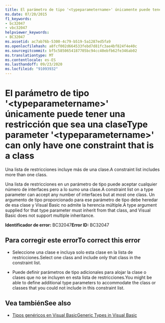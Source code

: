 ```yaml
---
title: El parámetro de tipo '<typeparametername>' únicamente puede tener una restricción que sea una clase
ms.date: 07/20/2015
f1_keywords:
- bc32047
- vbc32047
helpviewer_keywords:
- BC32047
ms.assetid: ac7ab76b-5300-4c79-b519-5a1287ed5fa9
ms.openlocfilehash: a8fcf002d664533febd7d81fc3ae4bf824f4e40c
ms.sourcegitcommit: bf5c5850654187705bc94cc40ebfb62fe346ab02
ms.translationtype: MT
ms.contentlocale: es-ES
ms.lasthandoff: 09/23/2020
ms.locfileid: "91093932"
---
```

# <a name="type-parameter-typeparametername-can-only-have-one-constraint-that-is-a-class"></a><span data-ttu-id="867ce-102">El parámetro de tipo '\<typeparametername>' únicamente puede tener una restricción que sea una clase</span><span class="sxs-lookup"><span data-stu-id="867ce-102">Type parameter '\<typeparametername>' can only have one constraint that is a class</span></span>

<span data-ttu-id="867ce-103">Una lista de restricciones incluye más de una clase.</span><span class="sxs-lookup"><span data-stu-id="867ce-103">A constraint list includes more than one class.</span></span>  
  
 <span data-ttu-id="867ce-104">Una lista de restricciones en un parámetro de tipo puede aceptar cualquier número de interfaces pero a lo sumo una clase.</span><span class="sxs-lookup"><span data-stu-id="867ce-104">A constraint list on a type parameter can accept any number of interfaces but at most one class.</span></span> <span data-ttu-id="867ce-105">Un argumento de tipo proporcionado para ese parámetro de tipo debe heredar de esa clase y Visual Basic no admite la herencia múltiple.</span><span class="sxs-lookup"><span data-stu-id="867ce-105">A type argument supplied for that type parameter must inherit from that class, and Visual Basic does not support multiple inheritance.</span></span>  
  
 <span data-ttu-id="867ce-106">**Identificador de error:** BC32047</span><span class="sxs-lookup"><span data-stu-id="867ce-106">**Error ID:** BC32047</span></span>  
  
## <a name="to-correct-this-error"></a><span data-ttu-id="867ce-107">Para corregir este error</span><span class="sxs-lookup"><span data-stu-id="867ce-107">To correct this error</span></span>  
  
- <span data-ttu-id="867ce-108">Seleccione una clase e incluya solo esta clase en la lista de restricciones.</span><span class="sxs-lookup"><span data-stu-id="867ce-108">Select one class and include only that class in the constraint list.</span></span>  
  
- <span data-ttu-id="867ce-109">Puede definir parámetros de tipo adicionales para alojar la clase o clases que no se incluyen en esta lista de restricciones.</span><span class="sxs-lookup"><span data-stu-id="867ce-109">You might be able to define additional type parameters to accommodate the class or classes that you could not include in this constraint list.</span></span>  
  
## <a name="see-also"></a><span data-ttu-id="867ce-110">Vea también</span><span class="sxs-lookup"><span data-stu-id="867ce-110">See also</span></span>

- [<span data-ttu-id="867ce-111">Tipos genéricos en Visual Basic</span><span class="sxs-lookup"><span data-stu-id="867ce-111">Generic Types in Visual Basic</span></span>](../programming-guide/language-features/data-types/generic-types.md)
